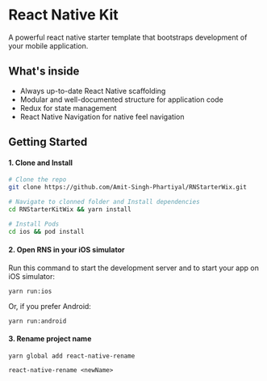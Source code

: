 # React Native Kit

A powerful react native starter template that bootstraps development of your mobile application.

## What's inside

- Always up-to-date React Native scaffolding
- Modular and well-documented structure for application code
- Redux for state management
- React Native Navigation for native feel navigation

## Getting Started

#### 1. Clone and Install

```bash
# Clone the repo
git clone https://github.com/Amit-Singh-Phartiyal/RNStarterWix.git

# Navigate to clonned folder and Install dependencies
cd RNStarterKitWix && yarn install

# Install Pods
cd ios && pod install
```

#### 2. Open RNS in your iOS simulator

Run this command to start the development server and to start your app on iOS simulator:

```
yarn run:ios
```

Or, if you prefer Android:

```
yarn run:android
```

#### 3. Rename project name

```
yarn global add react-native-rename
```

```
react-native-rename <newName>
```
